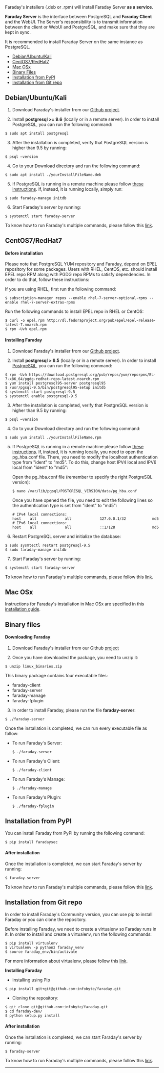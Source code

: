 Faraday's installers (.deb or .rpm) will install Faraday Server **as a service**.

**Faraday Server** is the interface between PostgreSQL and **Faraday Client** and the WebUI. The Server's responsibility is to transmit information between the client or WebUI and PostgreSQL, and make sure that they are kept in sync.

It is recommended to install Faraday Server on the same instance as PostgreSQL.

<a name="index"></a>
* [Debian/Ubuntu/Kali](#linux)
* [CentOS7/RedHat7](#centos/redhat)
* [Mac OSx](#macos)
* [Binary Files](#binary-files)
* [Installation from PyPI](#pypi)
* [Installation from Git repo](#git-repo)


<a name="linux"></a>
## Debian/Ubuntu/Kali
1. Download Faraday's installer from our [Github project](https://github.com/infobyte/faraday/releases).

2. Install **postgresql >= 9.6** (locally or in a remote server). In order to install PostgreSQL, you can run the following command:

`$ sudo apt install postgresql`


3. After the installation is completed, verify that PostgreSQL version is higher than 9.5 by running:

`$ psql –version`


4. Go to your Download directory and run the following command:

`$ sudo apt install ./yourInstallFileName.deb`


5. If PostgreSQL is running in a remote machine please follow [these instructions](https://github.com/infobyte/faraday/wiki/Remote-PostgreSQL-database-configuration). If, instead, it is running locally, simply run: 

`$ sudo faraday-manage initdb`


6. Start Faraday's server by running:

`$ systemctl start faraday-server`


To know how to run Faraday's multiple commands, please follow this [link](https://github.com/infobyte/faraday/wiki/How-to-run-Faraday).


<a name="centos/redhat"></a>
## CentOS7/RedHat7

#### Before installation

Please note that PostgreSQL YUM repository and Faraday, depend on EPEL repository for some packages. Users with RHEL, CentOS, etc. should install EPEL repo RPM along with PGDG repo RPMs to satisfy dependencies. In order to do that, follow these instructions:

If you are using RHEL, first run the following command:
```
$ subscription-manager repos --enable rhel-7-server-optional-rpms --enable rhel-7-server-extras-rpms
```

Run the following commands to install EPEL repo in RHEL or CentOS:
```
$ curl -o epel.rpm http://dl.fedoraproject.org/pub/epel/epel-release-latest-7.noarch.rpm
$ rpm -Uvh epel.rpm
```

#### Installing Faraday

1. Download Faraday's installer from our [Github project](https://github.com/infobyte/faraday/releases).

2. Install **postgresql > 9.5** (locally or in a remote server). In order to install [PostgreSQL](https://yum.postgresql.org/), you can run the following command:

```
$ rpm -Uvh https://download.postgresql.org/pub/repos/yum/reporpms/EL-7-x86_64/pgdg-redhat-repo-latest.noarch.rpm
$ yum install postgresql95-server postgresql95
$ /usr/pgsql-9.5/bin/postgresql95-setup initdb
$ systemctl start postgresql-9.5
$ systemctl enable postgresql-9.5
```


3. After the installation is completed, verify that PostgreSQL version is higher than 9.5 by running:

`$ psql –version`


4. Go to your Download directory and run the following command:

`$ sudo yum install ./yourInstallFileName.rpm`


5. If PostgreSQL is running in a remote machine please follow [these instructions](https://github.com/infobyte/faraday/wiki/Remote-PostgreSQL-database-configuration). If, instead, it is running locally, you need to open the pg_hba.conf file. There, you need to modify the localhost authentication type from "ident" to "md5". To do this, change host IPV4 local and IPV6 local from "ident" to "md5":

    Open the pg_hba.conf file (remember to specify the right PostgreSQL version):

    ```
    $ nano /var/lib/pgsql/POSTGRESQL_VERSION/data/pg_hba.conf
    ```
    Once you have opened the file, you need to edit the following lines so the authentication type is set from "ident" to "md5":
    ```
    # IPv4 local connections:
    host    all             all             127.0.0.1/32            md5
    # IPv6 local connections:
    host    all             all             ::1/128                 md5
    ```
6. Restart PostgreSQL server and initialize the database: 

```
$ sudo sysmtectl restart postgresql-9.5 
$ sudo faraday-manage initdb
```

7. Start Faraday's server by running:

`$ systemctl start faraday-server`


To know how to run Faraday's multiple commands, please follow this [link](https://github.com/infobyte/faraday/wiki/How-to-run-Faraday).


<a name="macos"></a>
## Mac OSx

Instructions for Faraday's installation in Mac OSx are specified in this [installation guide](https://github.com/infobyte/faraday/wiki/Development-Installation-OSX).

<a name="binary-files"></a>
## Binary files

#### Downloading Faraday

1. Download Faraday's installer from our Github [project](https://github.com/infobyte/faraday/releases)

2. Once you have downloaded the package, you need to unzip it:

```
$ unzip linux_binaries.zip
```

This binary package contains four executable files:

* faraday-client
* faraday-server
* faraday-manage
* faraday-fplugin

3. In order to install Faraday, please run the file **faraday-server**:

```
$ ./faraday-server
```

Once the installation is completed, we can run every executable file as follow: 

* To run Faraday's Server:

    ```
    $ ./faraday-server
    ```

* To run Faraday's Client:
    ```
    $ ./faraday-client
    ```

* To run Faraday's Manage:
    ```
    $ ./faraday-manage
    ```

* To run Faraday's Plugin:
    ```
    $ ./faraday-fplugin
    ```

<a name="pypi"></a>
## Installation from PyPI

You can install Faraday from PyPI by running the following command:

```
$ pip install faradaysec
```

#### After installation

Once the installation is completed, we can start Faraday's server by running: 

```
$ faraday-server
```

To know how to run Faraday's multiple commands, please follow this [link](https://github.com/infobyte/faraday/wiki/How-to-run-Faraday).

<a name="git-repo"></a>
## Installation from Git repo

In order to install Faraday's Community version, you can use pip to install Faraday or you can clone the repository.

Before installing Faraday, we need to create a virtualenv so Faraday runs in it. In order to install and create a virtualenv, run the following commands:

```
$ pip install virtualenv
$ virtualenv -p python2 faraday_venv
$ source faraday_env/bin/activate 
```

For more information about virtualenv, please follow this [link](https://virtualenv.pypa.io/en/latest/userguide/).

**Installing Faraday**

* Installing using Pip
```
$ pip install git+git@github.com:infobyte/faraday.git
```

* Cloning the repository:

```
$ git clone git@github.com:infobyte/faraday.git
$ cd faraday-dev/
$ python setup.py install
```

#### After installation

Once the installation is completed, we can start Faraday's server by running: 

```
$ faraday-server
```

To know how to run Faraday's multiple commands, please follow this [link](https://github.com/infobyte/faraday/wiki/How-to-run-Faraday).

***